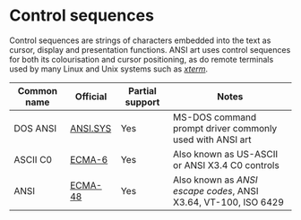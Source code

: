 # Control sequences

Control sequences are strings of characters embedded into the text as cursor, display and presentation functions. ANSI art uses control sequences for both its colourisation and cursor positioning, as do remote terminals used by many Linux and Unix systems such as [_xterm_](http://invisible-island.net/xterm/).

| Common name | Official | Partial support | Notes |
| -- | -- | -- | -- |
| DOS ANSI | [ANSI.SYS](https://msdn.microsoft.com/en-us/library/cc722862.aspx) | Yes | MS-DOS command prompt driver commonly used with ANSI art |
| ASCII C0 | [ECMA-6](http://www.ecma-international.org/publications/standards/Ecma-006.htm) | Yes | Also known as US-ASCII or ANSI X3.4 C0 controls |
| ANSI | [ECMA-48](http://www.ecma-international.org/publications/standards/Ecma-048.htm) | Yes | Also known as _ANSI escape codes_, ANSI X3.64, VT-100, ISO 6429 |
